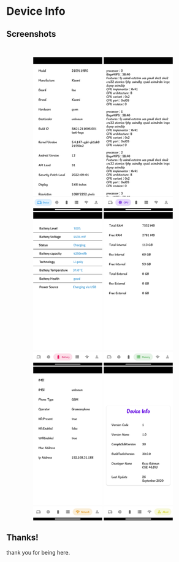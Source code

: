 # Device Info

## Screenshots

<br/>
<p align="center">

  <img src="media/Screenshot_01.png" width="180" />
  <img src="media/Screenshot_02.png" width="180" />
  <img src="media/Screenshot_03.png" width="180" />
  <img src="media/Screenshot_04.png" width="180" />
  <img src="media/Screenshot_05.png" width="180" />
  <img src="media/Screenshot_06.png" width="180" />
  
</p>

## Thanks!

thank you for being here.
